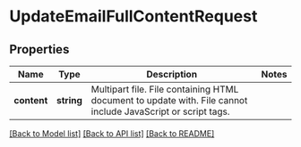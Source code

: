 # UpdateEmailFullContentRequest

## Properties

Name | Type | Description | Notes
------------ | ------------- | ------------- | -------------
**content** | **string** | Multipart file. File containing HTML document to update with.  File cannot include JavaScript or script tags. | 

[[Back to Model list]](../README.md#documentation-for-models) [[Back to API list]](../README.md#documentation-for-api-endpoints) [[Back to README]](../README.md)
